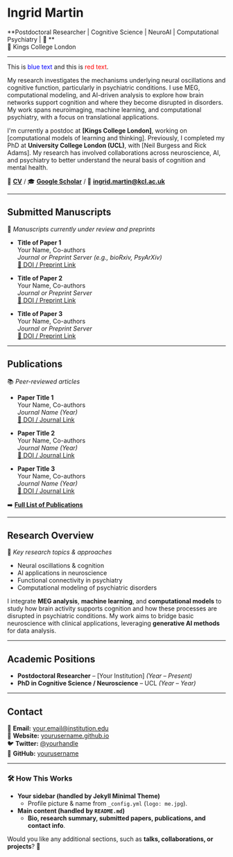# Ingrid Martin  
**Postdoctoral Researcher | Cognitive Science | NeuroAI | Computational Psychiatry | 🧠 **  
📍 Kings College London 

---

This is <span style="color: blue;">blue text</span> and this is <span style="color: red;">red text</span>.

My research investigates the mechanisms underlying neural oscillations and cognitive function, particularly in psychiatric conditions. I use MEG, computational modeling, and AI-driven analysis to explore how brain networks support cognition and where they become disrupted in disorders. My work spans neuroimaging, machine learning, and computational psychiatry, with a focus on translational applications.

I'm currently a postdoc at **[Kings College London]**, working on [computational models of learning and thinking]. Previously, I completed my PhD at **University College London (UCL)**, with [Neil Burgess and Rick Adams]. My research has involved collaborations across neuroscience, AI, and psychiatry to better understand the neural basis of cognition and mental health.

📄 **[CV](cv.md)** / 🎓 **[Google Scholar](#)** / 📧 **ingrid.martin@kcl.ac.uk**

---

## **Submitted Manuscripts**  
📌 *Manuscripts currently under review and preprints*  

- **Title of Paper 1**  
  Your Name, Co-authors  
  *Journal or Preprint Server (e.g., bioRxiv, PsyArXiv)*  
  [🔗 DOI / Preprint Link](#)

- **Title of Paper 2**  
  Your Name, Co-authors  
  *Journal or Preprint Server*  
  [🔗 DOI / Preprint Link](#)

- **Title of Paper 3**  
  Your Name, Co-authors  
  *Journal or Preprint Server*  
  [🔗 DOI / Preprint Link](#)

---

## **Publications**  
📚 *Peer-reviewed articles*  

- **Paper Title 1**  
  Your Name, Co-authors  
  *Journal Name (Year)*  
  [🔗 DOI / Journal Link](#)

- **Paper Title 2**  
  Your Name, Co-authors  
  *Journal Name (Year)*  
  [🔗 DOI / Journal Link](#)

- **Paper Title 3**  
  Your Name, Co-authors  
  *Journal Name (Year)*  
  [🔗 DOI / Journal Link](#)

➡️ **[Full List of Publications](cv.md#publications)**  

---

## **Research Overview**  
🔬 *Key research topics & approaches*  

- Neural oscillations & cognition  
- AI applications in neuroscience  
- Functional connectivity in psychiatry  
- Computational modeling of psychiatric disorders  

I integrate **MEG analysis**, **machine learning**, and **computational models** to study how brain activity supports cognition and how these processes are disrupted in psychiatric conditions. My work aims to bridge basic neuroscience with clinical applications, leveraging **generative AI methods** for data analysis.

---

## **Academic Positions**  
- **Postdoctoral Researcher** – [Your Institution] *(Year – Present)*  
- **PhD in Cognitive Science / Neuroscience** – UCL *(Year – Year)*  

---

## **Contact**  
📧 **Email:** your.email@institution.edu  
🔗 **Website:** [yourusername.github.io](https://yourusername.github.io)  
🐦 **Twitter:** [@yourhandle](https://twitter.com/yourhandle)  
📄 **GitHub:** [yourusername](https://github.com/yourusername)  

---

### **🛠 How This Works**
- **Your sidebar (handled by Jekyll Minimal Theme)**
  - Profile picture & name from `_config.yml` (`logo: me.jpg`).
- **Main content (handled by `README.md`)**
  - **Bio, research summary, submitted papers, publications, and contact info**.

Would you like any additional sections, such as **talks, collaborations, or projects**? 🚀

